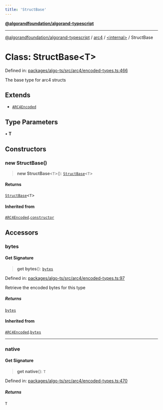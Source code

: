```yaml
---
title: 'StructBase'
---
```


[**@algorandfoundation/algorand-typescript**](../../../README.md)

---

[@algorandfoundation/algorand-typescript](../../../README.md) / [arc4](../../README.md) / [\<internal\>](../README.md) / StructBase

# Class: StructBase\<T\>

Defined in: [packages/algo-ts/src/arc4/encoded-types.ts:466](https://github.com/algorandfoundation/puya-ts/blob/main/packages/algo-ts/src/arc4/encoded-types.ts#L466)

The base type for arc4 structs

## Extends

- [`ARC4Encoded`](../../classes/ARC4Encoded.md)

## Type Parameters

• **T**

## Constructors

### new StructBase()

> **new StructBase**\<`T`\>(): [`StructBase`](StructBase.md)\<`T`\>

#### Returns

[`StructBase`](StructBase.md)\<`T`\>

#### Inherited from

[`ARC4Encoded`](../../classes/ARC4Encoded.md).[`constructor`](../../classes/ARC4Encoded.md#constructors)

## Accessors

### bytes

#### Get Signature

> **get** **bytes**(): [`bytes`](../../../index/type-aliases/bytes.md)

Defined in: [packages/algo-ts/src/arc4/encoded-types.ts:97](https://github.com/algorandfoundation/puya-ts/blob/main/packages/algo-ts/src/arc4/encoded-types.ts#L97)

Retrieve the encoded bytes for this type

##### Returns

[`bytes`](../../../index/type-aliases/bytes.md)

#### Inherited from

[`ARC4Encoded`](../../classes/ARC4Encoded.md).[`bytes`](../../classes/ARC4Encoded.md#bytes)

---

### native

#### Get Signature

> **get** **native**(): `T`

Defined in: [packages/algo-ts/src/arc4/encoded-types.ts:470](https://github.com/algorandfoundation/puya-ts/blob/main/packages/algo-ts/src/arc4/encoded-types.ts#L470)

##### Returns

`T`
